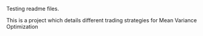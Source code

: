 Testing readme files.

This is a project which details different trading strategies for Mean Variance Optimization
